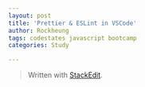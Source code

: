 ```yaml
---
layout: post
title: 'Prettier & ESLint in VSCode'
author: Rockheung
tags: codestates javascript bootcamp
categories: Study

---
```




> Written with [StackEdit](https://stackedit.io/).



